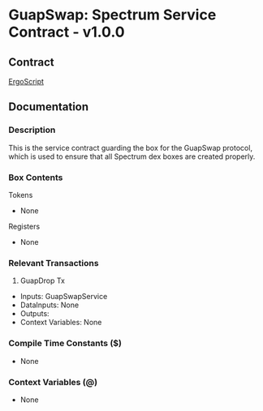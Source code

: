 # GuapSwap: Spectrum Service Contract - v1.0.0

## Contract

[ErgoScript](ergoscript/guapswap_v1_spectrum_service.es)

## Documentation

### Description
This is the service contract guarding the box for the GuapSwap protocol, which is used to ensure that all Spectrum dex boxes are created properly.

### Box Contents
Tokens
- None

Registers
- None

### Relevant Transactions
1. GuapDrop Tx
- Inputs: GuapSwapService
- DataInputs: None
- Outputs:
- Context Variables: None

### Compile Time Constants ($)
- None

### Context Variables (@)
- None

